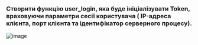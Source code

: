 ### Створити функцію user_login, яка буде ініціалізувати Token, враховуючи параметри сесії користувача ( IP-адреса клієнта, порт клієнта та ідентифікатор серверного процесу).

![image](https://user-images.githubusercontent.com/73271963/209138543-400fda1e-8ff8-4e85-8c6e-c62e1b9aac19.png)

